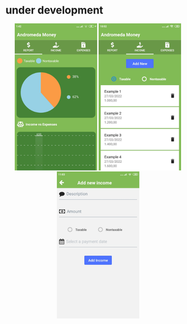 # under development

<p align="center">
<img src="screenshots/homescreen.jpg" height="400">
<img src="screenshots/income.jpg" height="400">
<img src="screenshots/addincome.jpg" height="400">
</p>
